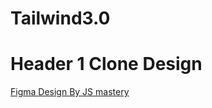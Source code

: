 # Tailwind3.0
# Header 1 Clone Design 
[Figma Design By JS mastery](https://www.figma.com/file/bUGIPys15E78w9bs1l4tgS/HooBank?node-id=310%3A485) 
